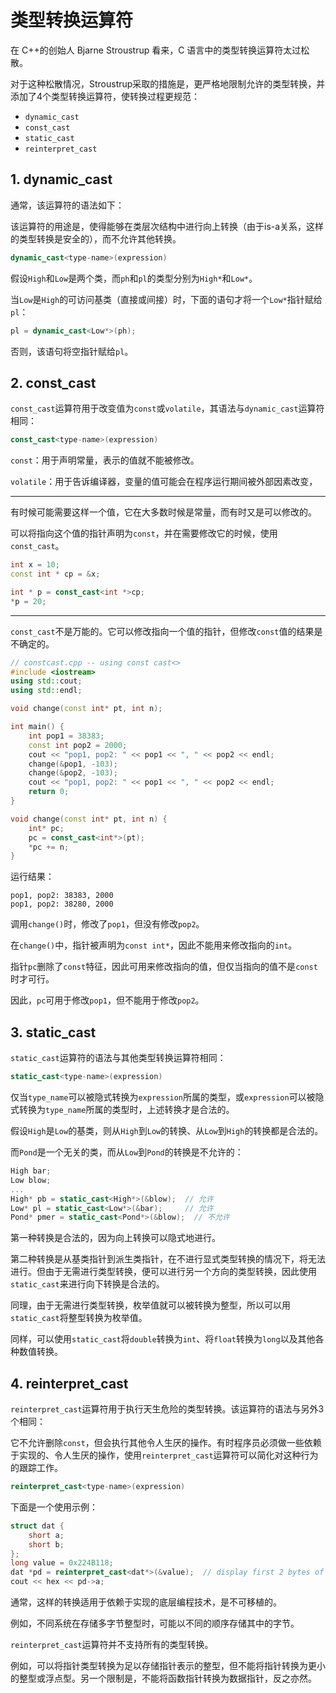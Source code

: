 # 类型转换运算符

在 C++的创始人 Bjarne Stroustrup 看来，C 语言中的类型转换运算符太过松散。

对于这种松散情况，Stroustrup采取的措施是，更严格地限制允许的类型转换，并添加了4个类型转换运算符，使转换过程更规范：

- `dynamic_cast`
- `const_cast`
- `static_cast`
- `reinterpret_cast`



## 1. dynamic_cast

通常，该运算符的语法如下：

该运算符的用途是，使得能够在类层次结构中进行向上转换（由于is-a关系，这样的类型转换是安全的），而不允许其他转换。

```cpp
dynamic_cast<type-name>(expression)
```



假设`High`和`Low`是两个类，而`ph`和`pl`的类型分别为`High*`和`Low*`。

当`Low`是`High`的可访问基类（直接或间接）时，下面的语句才将一个`Low*`指针赋给`pl`：

```cpp
pl = dynamic_cast<Low*>(ph);
```

否则，该语句将空指针赋给`pl`。



## 2. const_cast

`const_cast`运算符用于改变值为`const`或`volatile`，其语法与`dynamic_cast`运算符相同：

```cpp
const_cast<type-name>(expression)
```



`const`：用于声明常量，表示的值就不能被修改。

`volatile`：用于告诉编译器，变量的值可能会在程序运行期间被外部因素改变，

---

有时候可能需要这样一个值，它在大多数时候是常量，而有时又是可以修改的。

可以将指向这个值的指针声明为`const`，并在需要修改它的时候，使用`const_cast`。



```cpp
int x = 10;
const int * cp = &x;

int * p = const_cast<int *>cp;
*p = 20;
```

---

`const_cast`不是万能的。它可以修改指向一个值的指针，但修改`const`值的结果是不确定的。

```cpp
// constcast.cpp -- using const cast<>
#include <iostream>
using std::cout;
using std::endl;

void change(const int* pt, int n);

int main() {
    int pop1 = 38383;
    const int pop2 = 2000;
    cout << "pop1, pop2: " << pop1 << ", " << pop2 << endl;
    change(&pop1, -103);
    change(&pop2, -103);
    cout << "pop1, pop2: " << pop1 << ", " << pop2 << endl;
    return 0;
}

void change(const int* pt, int n) {
    int* pc;
    pc = const_cast<int*>(pt);
    *pc += n;
}
```

运行结果：

```
pop1, pop2: 38383, 2000
pop1, pop2: 38280, 2000
```

调用`change()`时，修改了`pop1`，但没有修改`pop2`。

在`change()`中，指针被声明为`const int*`，因此不能用来修改指向的`int`。

指针`pc`删除了`const`特征，因此可用来修改指向的值，但仅当指向的值不是`const`时才可行。

因此，`pc`可用于修改`pop1`，但不能用于修改`pop2`。



## 3. static_cast

`static_cast`运算符的语法与其他类型转换运算符相同：

```cpp
static_cast<type-name>(expression)
```

仅当`type_name`可以被隐式转换为`expression`所属的类型，或`expression`可以被隐式转换为`type_name`所属的类型时，上述转换才是合法的。



假设`High`是`Low`的基类，则从`High`到`Low`的转换、从`Low`到`High`的转换都是合法的。

而`Pond`是一个无关的类，而从`Low`到`Pond`的转换是不允许的：

```cpp
High bar;
Low blow;
...
High* pb = static_cast<High*>(&blow);  // 允许
Low* pl = static_cast<Low*>(&bar);     // 允许
Pond* pmer = static_cast<Pond*>(&blow);  // 不允许
```

第一种转换是合法的，因为向上转换可以隐式地进行。

第二种转换是从基类指针到派生类指针，在不进行显式类型转换的情况下，将无法进行。但由于无需进行类型转换，便可以进行另一个方向的类型转换，因此使用`static_cast`来进行向下转换是合法的。



同理，由于无需进行类型转换，枚举值就可以被转换为整型，所以可以用`static_cast`将整型转换为枚举值。

同样，可以使用`static_cast`将`double`转换为`int`、将`float`转换为`long`以及其他各种数值转换。



## 4. reinterpret_cast

`reinterpret_cast`运算符用于执行天生危险的类型转换。该运算符的语法与另外3个相同：

它不允许删除`const`，但会执行其他令人生厌的操作。有时程序员必须做一些依赖于实现的、令人生厌的操作，使用`reinterpret_cast`运算符可以简化对这种行为的跟踪工作。

```cpp
reinterpret_cast<type-name>(expression)
```



下面是一个使用示例：

```cpp
struct dat {
    short a;
    short b;
};
long value = 0x224B118;
dat *pd = reinterpret_cast<dat*>(&value);  // display first 2 bytes of value
cout << hex << pd->a;
```

通常，这样的转换适用于依赖于实现的底层编程技术，是不可移植的。

例如，不同系统在存储多字节整型时，可能以不同的顺序存储其中的字节。



`reinterpret_cast`运算符并不支持所有的类型转换。

例如，可以将指针类型转换为足以存储指针表示的整型，但不能将指针转换为更小的整型或浮点型。另一个限制是，不能将函数指针转换为数据指针，反之亦然。

